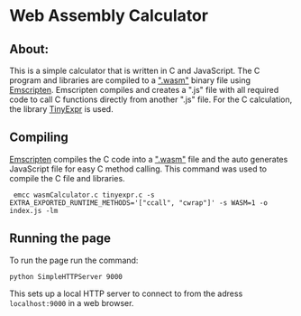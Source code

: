 # Web Assembly Calculator
## About:
This is a simple calculator that is written in C and JavaScript.
The C program and libraries are compiled to a [".wasm"](https://webassembly.org/docs/text-format/) binary file using
[Emscripten](https://github.com/kripken/emscripten). Emscripten compiles and 
creates a ".js" file with all required code to call C functions directly from 
another ".js" file. For the C calculation, the library [TinyExpr](https://github.com/codeplea/tinyexpr)
is used.

## Compiling
[Emscripten](https://github.com/kripken/emscripten) compiles the C code into a [".wasm"](https://webassembly.org/docs/text-format/) 
file and the auto generates JavaScript file for easy C method calling.
This command was used to compile the C file and libraries.
```
 emcc wasmCalculator.c tinyexpr.c -s EXTRA_EXPORTED_RUNTIME_METHODS='["ccall", "cwrap"]' -s WASM=1 -o index.js -lm
```

## Running the page
To run the page run the command:
```
python SimpleHTTPServer 9000
```
This sets up a local HTTP server to connect to from the adress `localhost:9000`
in a web browser.